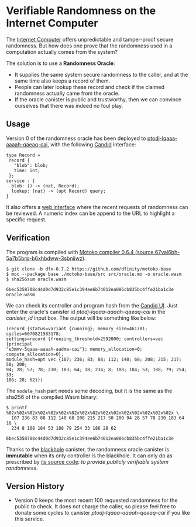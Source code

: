 # Verifiable Randomness on the Internet Computer

The [Internet Computer] offers unpredictable and tamper-proof secure randomness.
But how does one prove that the randomness used in a computation actually comes from the system?

The solution is to use a **Randomness Oracle**:
- It supplies the same system secure randomness to the caller, and at the same time also keeps a record of them.
- People can later lookup these record and check if the claimed randomness actually came from the oracle.
- If the oracle canister is public and trustworthy, then we can convince ourselves that there was indeed no foul play.

## Usage

Version 0 of the randomness oracle has been deployed to [ptodj-lqaaa-aaaah-qaeaq-cai], with the following [Candid] interface:

```
type Record = 
 record {
   "blob": blob;
   time: int;
 };
service : {
  blob: () -> (nat, Record);
  lookup: (nat) -> (opt Record) query;
}
```

It also offers a [web interface](https://ptodj-lqaaa-aaaah-qaeaq-cai.raw.ic0.app) where the recent requests of randomness can be reviewed.
A numeric index can be append to the URL to highlight a specific request.

## Verification

The program is compiled with [Motoko compiler 0.6.4 (source 67yal6bh-5a7b5brp-b6xhbdww-3sbniiwz)](https://github.com/dfinity/motoko/releases/tag/0.6.4).
```
$ git clone -b dfx-0.7.2 https://github.com/dfinity/motoko-base 
$ moc --package base ./motoko-base/src src/oracle.mo -o oracle.wasm
$ sha256sum oracle.wasm

6bec5358708c44d0d7d932c85e1c394ee6b74012ea086cb835bc4ffe21ba1c3e  oracle.wasm
```

We can check its controller and program hash from the [Candid UI](https://a4gq6-oaaaa-aaaab-qaa4q-cai.raw.ic0.app/?id=e3mmv-5qaaa-aaaah-aadma-cai).
Just enter the oracle's canister id *ptodj-lqaaa-aaaah-qaeaq-cai* in the *canister_id* input box.
The output will be something like below:
```
(record {status=variant {running}; memory_size=461781; cycles=6070821583178;
settings=record {freezing_threshold=2592000; controllers=vec {principal 
"e3mmv-5qaaa-aaaah-aadma-cai"}; memory_allocation=0; compute_allocation=0}; 
module_hash=opt vec {107; 236; 83; 88; 112; 140; 68; 208; 215; 217; 50; 200; 
94; 28; 57; 78; 230; 183; 64; 18; 234; 8; 108; 184; 53; 188; 79; 254; 33; 
186; 28; 62}})
```

The `module_hash` part needs some decoding, but it is the same as the sha256 of the compiled Wasm binary:
```
$ printf %02x%02x%02x%02x%02x%02x%02x%02x%02x%02x%02x%02x%02x%02x%02x%02x \
  107 236 83 88 112 140 68 208 215 217 50 200 94 28 57 78 230 183 64 18 \
  234 8 108 184 53 188 79 254 33 186 28 62

6bec5358708c44d0d7d932c85e1c394ee6b74012ea086cb835bc4ffe21ba1c3e
```

Thanks to the [blackhole] canister, the randomness oracle canister is **immutable** when its only controller is the blackhole.
It can only do as prescribed by [its source code](https://github.com/quintolet/randomness-oracle/blob/main/src/oracle.mo):
*to provide publicly verifiable system randomness*.

## Version History

- Version 0 keeps the most recent 100 requested randomness for the public to check.
  It does not charge the caller, so please feel free to donate some cycles to canister *ptodj-lqaaa-aaaah-qaeaq-cai* if you like this service.

[blackhole]: https://github.com/ninegua/ic-blackhole
[Candid]: https://github.com/dfinity/candid
[ptodj-lqaaa-aaaah-qaeaq-cai]: https://ic.rocks/principal/ptodj-lqaaa-aaaah-qaeaq-cai
[Internet Computer]: https://internetcomputer.org
